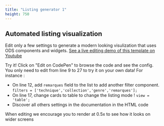 ```yaml
---
title: "Listing generator 1"
height: 750
---
```


## Automated listing visualization

Edit only a few settings to generate a modern looking visulization that uses ODS components and widgets.
[See a live editing demo of this template on Youtube](https://www.youtube.com/watch?v=huK1bNGjpkE) 

Try it! Click on "Edit on CodePen" to browse the code and see the config. You only need to edit from line 9 to 27 to try it on your own data! 
For instance :
- On line 12, add `remarques` field to the list to add another filter component.
`filters = ['technique','collection','genre','remarques'];`
- On line 17, change cards to table to change the listing mode !
`view = 'table';`
- Discover all others settings in the documentation in the HTML code

When editing we encourage you to render at 0.5x to see how it looks on wider screens